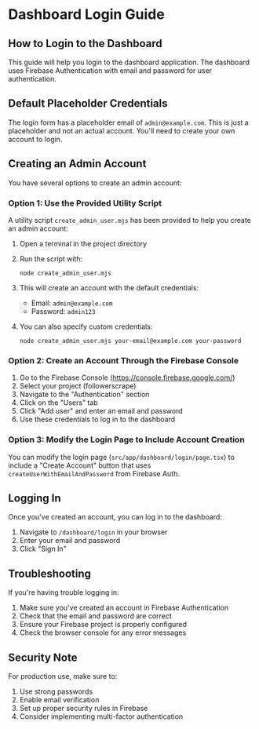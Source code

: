 # Dashboard Login Guide

## How to Login to the Dashboard

This guide will help you login to the dashboard application. The dashboard uses Firebase Authentication with email and password for user authentication.

## Default Placeholder Credentials

The login form has a placeholder email of `admin@example.com`. This is just a placeholder and not an actual account. You'll need to create your own account to login.

## Creating an Admin Account

You have several options to create an admin account:

### Option 1: Use the Provided Utility Script

A utility script `create_admin_user.mjs` has been provided to help you create an admin account:

1. Open a terminal in the project directory
2. Run the script with:
   ```
   node create_admin_user.mjs
   ```
   
3. This will create an account with the default credentials:
   - Email: `admin@example.com`
   - Password: `admin123`
   
4. You can also specify custom credentials:
   ```
   node create_admin_user.mjs your-email@example.com your-password
   ```

### Option 2: Create an Account Through the Firebase Console

1. Go to the Firebase Console (https://console.firebase.google.com/)
2. Select your project (followerscrape)
3. Navigate to the "Authentication" section
4. Click on the "Users" tab
5. Click "Add user" and enter an email and password
6. Use these credentials to log in to the dashboard

### Option 3: Modify the Login Page to Include Account Creation

You can modify the login page (`src/app/dashboard/login/page.tsx`) to include a "Create Account" button that uses `createUserWithEmailAndPassword` from Firebase Auth.

## Logging In

Once you've created an account, you can log in to the dashboard:

1. Navigate to `/dashboard/login` in your browser
2. Enter your email and password
3. Click "Sign In"

## Troubleshooting

If you're having trouble logging in:

1. Make sure you've created an account in Firebase Authentication
2. Check that the email and password are correct
3. Ensure your Firebase project is properly configured
4. Check the browser console for any error messages

## Security Note

For production use, make sure to:
1. Use strong passwords
2. Enable email verification
3. Set up proper security rules in Firebase
4. Consider implementing multi-factor authentication
